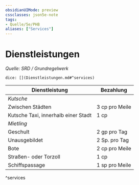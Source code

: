 ```yaml
---
obsidianUIMode: preview
cssclasses: json5e-note
tags:
- Quelle/5e/PHB
aliases: ["Services"]
---
```

# Dienstleistungen
*Quelle: SRD / Grundregelwerk*

`dice: [](Dienstleistungen.md#^services)`

| Dienstleistung                      | Bezahlung      |
| ----------------------------------- | -------------- |
| *Kutsche*                           |                |
| Zwischen Städten                    | 3 cp pro Meile |
| Kutsche Taxi, innerhalb einer Stadt | 1 cp           |
| *Mietling*                          |                |
| Geschult                            | 2 gp pro Tag   |
| Unausgebildet                       | 2 Sp. pro Tag  |
| Bote                                | 2 cp pro Meile |
| Straßen- oder Torzoll               | 1 cp           |
| Schiffspassage                      | 1 sp pro Meile |
^services